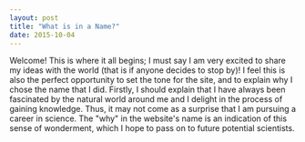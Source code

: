 ```yaml
---
layout: post
title: "What is in a Name?"
date: 2015-10-04
---
```


Welcome! This is where it all begins; I must say I am very excited to share my ideas with the world (that is if anyone decides to stop by)! I feel this is also the perfect opportunity to set the tone for the site, and to explain why I chose the name that I did. Firstly, I should explain that I have always been fascinated by the natural world around me and I delight in the process of gaining knowledge. Thus, it may not come as a surprise that I am pursuing a career in science. The "why" in the website's name is an indication of this sense of wonderment, which I hope to pass on to future potential scientists.
